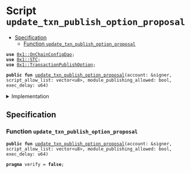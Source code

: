 
<a name="update_txn_publish_option_proposal"></a>

# Script `update_txn_publish_option_proposal`



-  [Specification](#@Specification_0)
    -  [Function `update_txn_publish_option_proposal`](#@Specification_0_update_txn_publish_option_proposal)


<pre><code><b>use</b> <a href="../../modules/doc/OnChainConfigDao.md#0x1_OnChainConfigDao">0x1::OnChainConfigDao</a>;
<b>use</b> <a href="../../modules/doc/STC.md#0x1_STC">0x1::STC</a>;
<b>use</b> <a href="../../modules/doc/TransactionPublishOption.md#0x1_TransactionPublishOption">0x1::TransactionPublishOption</a>;
</code></pre>




<pre><code><b>public</b> <b>fun</b> <a href="update_txn_publish_option_proposal.md#update_txn_publish_option_proposal">update_txn_publish_option_proposal</a>(account: &signer, script_allow_list: vector&lt;u8&gt;, module_publishing_allowed: bool, exec_delay: u64)
</code></pre>



<details>
<summary>Implementation</summary>


<pre><code><b>fun</b> <a href="update_txn_publish_option_proposal.md#update_txn_publish_option_proposal">update_txn_publish_option_proposal</a>(account: &signer,
    script_allow_list: vector&lt;u8&gt;,
    module_publishing_allowed: bool,
    exec_delay: u64) {
    <b>let</b> txn_publish_option = <a href="../../modules/doc/TransactionPublishOption.md#0x1_TransactionPublishOption_new_transaction_publish_option">TransactionPublishOption::new_transaction_publish_option</a>(script_allow_list, module_publishing_allowed);
    <a href="../../modules/doc/OnChainConfigDao.md#0x1_OnChainConfigDao_propose_update">OnChainConfigDao::propose_update</a>&lt;<a href="../../modules/doc/STC.md#0x1_STC_STC">STC::STC</a>, <a href="../../modules/doc/TransactionPublishOption.md#0x1_TransactionPublishOption_TransactionPublishOption">TransactionPublishOption::TransactionPublishOption</a>&gt;(account, txn_publish_option, exec_delay);
}
</code></pre>



</details>

<a name="@Specification_0"></a>

## Specification


<a name="@Specification_0_update_txn_publish_option_proposal"></a>

### Function `update_txn_publish_option_proposal`


<pre><code><b>public</b> <b>fun</b> <a href="update_txn_publish_option_proposal.md#update_txn_publish_option_proposal">update_txn_publish_option_proposal</a>(account: &signer, script_allow_list: vector&lt;u8&gt;, module_publishing_allowed: bool, exec_delay: u64)
</code></pre>




<pre><code><b>pragma</b> verify = <b>false</b>;
</code></pre>
